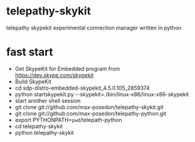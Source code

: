 telepathy-skykit
================

telepathy skypekit experimental connection manager written in python


fast start
==========

* Get SkypeKit for Embedded program from https://dev.skype.com/skypekit
* Build SkypeKit
* cd sdp-distro-embedded-skypekit_4.5.0.105_2859374
* python startskypekit.py --skypekit=./bin/linux-x86/linux-x86-skypekit
* start another shell session
* git clone git://github.com/max-posedon/telepathy-skykit.git
* git clone git://github.com/max-posedon/telepathy-python.git
* export PYTHONPATH=`pwd`/telepath-python
* cd telepathy-skykit
* python telepathy-skykit

